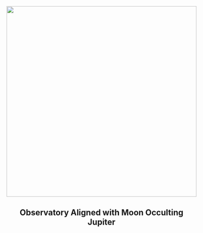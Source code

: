 
<p align="center"><img src="https://apod.nasa.gov/apod/image/2305/MoonJupiter_Whitacre_960.jpg" width="500" height="500"></p>
<h2 align="center"> Observatory Aligned with Moon Occulting Jupiter </h2>
